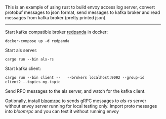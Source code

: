 This is an example of using rust to build envoy access log server, convert protobuf messages to json format, send messages to kafka broker and read messages from kafka broker (pretty printed json).

---

Start kafka compatible broker [redpanda](https://github.com/vectorizedio//blob/dev/tools/docker/README.md) in docker:

    docker-compose up -d redpanda

Start als server:

    cargo run --bin als-rs


Start kafka client:

    cargo run --bin client --   --brokers localhost:9092 --group-id client2 --topics my-topic


Send RPC messages to the als server, and watch for the kafka client.


Optionally, install [bloomrpc](https://github.com/bloomrpc/bloomrpc) to sends gRPC messages to *als-rs* server without envoy server running for local testing only. Import proto messages into *bloomrpc* and you can test it without running envoy
